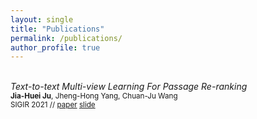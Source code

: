 ```yaml
---
layout: single
title: "Publications"
permalink: /publications/
author_profile: true
---
```


<br>*Text-to-text Multi-view Learning For Passage Re-ranking*
<br><sub>**Jia-Huei Ju**, Jheng-Hong Yang, Chuan-Ju Wang</sub>
<br><sub> SIGIR 2021 // [paper](https://dl.acm.org/doi/10.1145/3404835.3463048) [slide]()</sub>

<!-- {% if author.googlescholar %} -->
<!--   You can also find my articles on <u><a href="{{author.googlescholar}}">my Google Scholar profile</a>.</u> -->
<!-- {% endif %} -->
<!--  -->
<!-- {% include base_path %} -->
<!--  -->
<!-- {% for post in site.publications reversed %} -->
<!--   {% include archive-single.html %} -->
<!-- {% endfor %} -->
